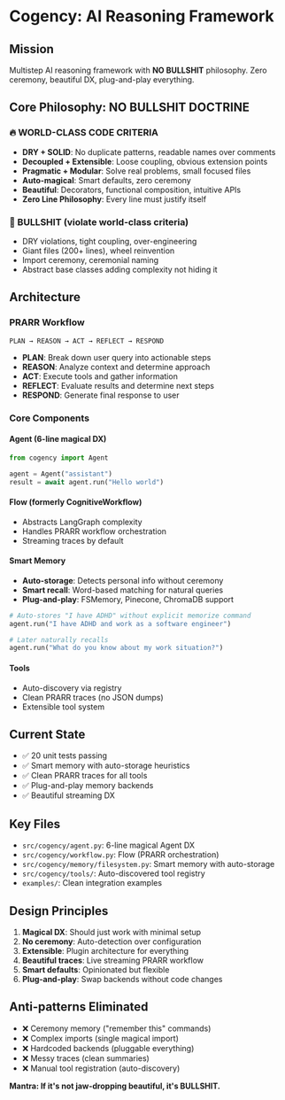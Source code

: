 # Cogency: AI Reasoning Framework

## Mission
Multistep AI reasoning framework with **NO BULLSHIT** philosophy. Zero ceremony, beautiful DX, plug-and-play everything.

## Core Philosophy: NO BULLSHIT DOCTRINE

### 🔥 WORLD-CLASS CODE CRITERIA
- **DRY + SOLID**: No duplicate patterns, readable names over comments
- **Decoupled + Extensible**: Loose coupling, obvious extension points
- **Pragmatic + Modular**: Solve real problems, small focused files
- **Auto-magical**: Smart defaults, zero ceremony
- **Beautiful**: Decorators, functional composition, intuitive APIs
- **Zero Line Philosophy**: Every line must justify itself

### 🚩 BULLSHIT (violate world-class criteria)
- DRY violations, tight coupling, over-engineering
- Giant files (200+ lines), wheel reinvention
- Import ceremony, ceremonial naming
- Abstract base classes adding complexity not hiding it

## Architecture

### PRARR Workflow
```
PLAN → REASON → ACT → REFLECT → RESPOND
```
- **PLAN**: Break down user query into actionable steps
- **REASON**: Analyze context and determine approach  
- **ACT**: Execute tools and gather information
- **REFLECT**: Evaluate results and determine next steps
- **RESPOND**: Generate final response to user

### Core Components

#### Agent (6-line magical DX)
```python
from cogency import Agent

agent = Agent("assistant")
result = await agent.run("Hello world")
```

#### Flow (formerly CognitiveWorkflow)
- Abstracts LangGraph complexity
- Handles PRARR workflow orchestration
- Streaming traces by default

#### Smart Memory
- **Auto-storage**: Detects personal info without ceremony
- **Smart recall**: Word-based matching for natural queries
- **Plug-and-play**: FSMemory, Pinecone, ChromaDB support

```python
# Auto-stores "I have ADHD" without explicit memorize command
agent.run("I have ADHD and work as a software engineer")

# Later naturally recalls
agent.run("What do you know about my work situation?")
```

#### Tools
- Auto-discovery via registry
- Clean PRARR traces (no JSON dumps)
- Extensible tool system

## Current State
- ✅ 20 unit tests passing
- ✅ Smart memory with auto-storage heuristics
- ✅ Clean PRARR traces for all tools
- ✅ Plug-and-play memory backends
- ✅ Beautiful streaming DX

## Key Files
- `src/cogency/agent.py`: 6-line magical Agent DX
- `src/cogency/workflow.py`: Flow (PRARR orchestration)
- `src/cogency/memory/filesystem.py`: Smart memory with auto-storage
- `src/cogency/tools/`: Auto-discovered tool registry
- `examples/`: Clean integration examples

## Design Principles
1. **Magical DX**: Should just work with minimal setup
2. **No ceremony**: Auto-detection over configuration
3. **Extensible**: Plugin architecture for everything
4. **Beautiful traces**: Live streaming PRARR workflow
5. **Smart defaults**: Opinionated but flexible
6. **Plug-and-play**: Swap backends without code changes

## Anti-patterns Eliminated
- ❌ Ceremony memory ("remember this" commands)
- ❌ Complex imports (single magical import)
- ❌ Hardcoded backends (pluggable everything)
- ❌ Messy traces (clean summaries)
- ❌ Manual tool registration (auto-discovery)

**Mantra: If it's not jaw-dropping beautiful, it's BULLSHIT.**
